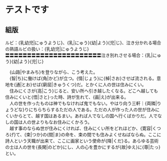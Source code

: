 # テストです
## 組版
ルビ：{乳幼児|にゅうようじ}、{乳|にゅう}{幼|よう}{児|じ}、泣き分かれる場合の熟語ルビの扱い：{乳幼児|にゅうようじ}  
〓〓〓〓〓〓〓〓〓〓〓〓〓〓〓〓〓〓〓〓〓〓泣き別れさせる場合：{乳|にゅう}{幼|よう}{児|じ}

　{山路|やまみち}を登りながら、こう考えた。<br/>
　{智|ち}に働けば{角|かど}が立つ。{情|じょう}に{棹|さお}させば流される。意地を{通|とお}せば{窮屈|きゅうくつ}だ。とかくに人の世は住みにくい。<br/>
　住みにくさが{高|こう}じると、安い所へ引き越したくなる。どこへ越しても住みにくいと{悟|さと}った時、詩が生れて、{画|え}が出来る。<br/>
　<span class="emphasis01">人の世</span>を作ったものは神でもなければ鬼でもない。やはり向う三軒｜{両隣|りょうどな}りにちらちらするただの人である。ただの人が作った<span class="emphasis01">人の世</span>が住みにくいからとて、越す国はあるまい。あれば<span class="emphasis01">人でなし</span>の国へ行くばかりだ。<span class="emphasis01">人でなし</span>の国は<span class="emphasis01">人の世</span>よりもなお住みにくかろう。<br/>
　越す事のならぬ世が住みにくければ、住みにくい所をどれほどか、{寛容|くつろげ}て、{束|つか}の{間|ま}の命を、束の間でも住みよくせねばならぬ。ここに詩人という天職が出来て、ここに画家という使命が{降|くだ}る。あらゆる芸術の士は人の世を{長閑|のどか}にし、人の心を豊かにするが{故|ゆえ}に{尊|たっ}とい。

